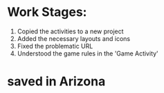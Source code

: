# Work Stages:

1. Copied the activities to a new project
2. Added the necessary layouts and icons
3. Fixed the problematic URL
4. Understood the game rules in the 'Game Activity'

# saved in Arizona
